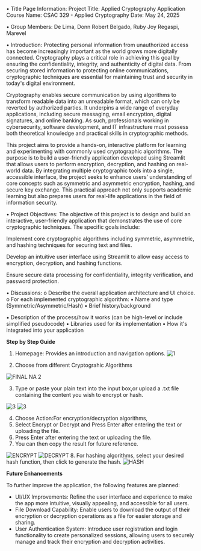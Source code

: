 • Title Page Information: 
                   Project Title:   Applied Cryptography Application
                   Course Name:     CSAC 329 - Applied Cryptography
                   Date:            May 24, 2025

                   
• Group Members: 
                   De Lima, Donn Robert
                   Belgado, Ruby Joy
                   Regaspi, Marevel
                   
• Introduction: 
Protecting personal information from unauthorized access has become increasingly important as the world grows more digitally connected. Cryptography plays a critical role in achieving this goal by ensuring the confidentiality, integrity, and authenticity of digital data. From securing stored information to protecting online communications, cryptographic techniques are essential for maintaining trust and security in today's digital environment.

Cryptography enables secure communication by using algorithms to transform readable data into an unreadable format, which can only be reverted by authorized parties. It underpins a wide range of everyday applications, including secure messaging, email encryption, digital signatures, and online banking. As such, professionals working in cybersecurity, software development, and IT infrastructure must possess both theoretical knowledge and practical skills in cryptographic methods.

This project aims to provide a hands-on, interactive platform for learning and experimenting with commonly used cryptographic algorithms. The purpose is to build a user-friendly application developed using Streamlit that allows users to perform encryption, decryption, and hashing on real-world data. By integrating multiple cryptographic tools into a single, accessible interface, the project seeks to enhance users’ understanding of core concepts such as symmetric and asymmetric encryption, hashing, and secure key exchange. This practical approach not only supports academic learning but also prepares users for real-life applications in the field of information security.

• Project Objectives: 
The objective of this project is to design and build an interactive, user-friendly application that demonstrates the use of core cryptographic techniques. The specific goals include:

Implement core cryptographic algorithms including symmetric, asymmetric, and hashing techniques for securing text and files.


Develop an intuitive user interface using Streamlit to allow easy access to encryption, decryption, and hashing functions.


Ensure secure data processing for confidentiality, integrity verification, and password protection.

• Discussions:
o Describe the overall application architecture and UI choice.
o For each implemented cryptographic algorithm:
▪ Name and type (Symmetric/Asymmetric/Hash)
▪ Brief history/background

▪ Description of the process/how it works (can be high-level
or include simplified pseudocode)
▪ Libraries used for its implementation
▪ How it's integrated into your application

 **Step by Step Guide**
1. Homepage: Provides an introduction and navigation options.
   ![1](https://github.com/user-attachments/assets/930c0726-f952-4320-9228-0900802252a1)
   
2. Choose from different Cryptograhic Algorithms

![FINAL NA 2](https://github.com/user-attachments/assets/f4c1e149-2779-41e2-90b9-d2d5b35b727a)

3. Type or paste your plain text into the input box,or upload a .txt file containing the content you wish to encrypt or hash.

![3](https://github.com/user-attachments/assets/cd8d413f-9a3a-422a-b819-4f9c0e804e7d)
![3](https://github.com/user-attachments/assets/343bbffd-25d6-47c3-bb58-7801b5bfc9c7)

4.  Choose Action:For encryption/decryption algorithms,
5.  Select Encrypt or Decrypt and Press Enter after entering the text or uploading the file.
6.  Press Enter after entering the text or uploading the file.
7.  You can then copy  the result for future reference.
   
![ENCRYPT](https://github.com/user-attachments/assets/05ea4c79-b960-452f-9eb2-eaf7fec89599)
![DECRYPT](https://github.com/user-attachments/assets/68630a5b-6a56-4352-ae48-2582e8bda509)
8. For hashing algorithms, select your desired hash function, then click to generate the hash.
![HASH](https://github.com/user-attachments/assets/f9495db2-36a7-4c86-bb19-fc75ce4adbd4)

**Future Enhancements**

To further improve the application, the following features are planned:
 
- UI/UX Improvements: Refine the user interface and experience to make the app more intuitive, visually appealing, and accessible for all users.
- File Download Capability: Enable users to download the output of their encryption or decryption operations as a file for easier storage and sharing.
- User Authentication System: Introduce user registration and login functionality to create personalized sessions, allowing users to securely manage and track
their encryption and decryption activities.



